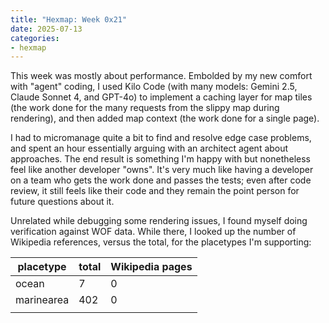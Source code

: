 ```yaml
---
title: "Hexmap: Week 0x21"
date: 2025-07-13
categories:
- hexmap
---
```


This week was mostly about performance. Embolded by my new comfort with "agent" coding, I used Kilo Code (with many models: Gemini 2.5, Claude Sonnet 4, and GPT-4o) to implement a caching layer for map tiles (the work done for the many requests from the slippy map during rendering), and then added map context (the work done for a single page).

I had to micromanage quite a bit to find and resolve edge case problems, and spent an hour essentially arguing with an architect agent about approaches. The end result is something I'm happy with but nonetheless feel like another developer "owns". It's very much like having a developer on a team who gets the work done and passes the tests; even after code review, it still feels like their code and they remain the point person for future questions about it.

Unrelated while debugging some rendering issues, I found myself doing verification against WOF data. While there, I looked up the number of Wikipedia references, versus the total, for the placetypes I'm supporting:

| placetype     |   total | Wikipedia pages |
|---------------|---------|-----------------|
| ocean         |       7 |               0 |
| marinearea    |     402 |               0 |
|               |         |                 |
